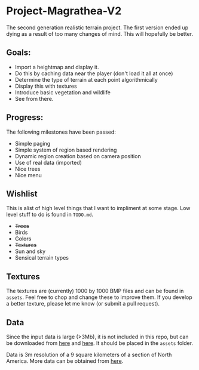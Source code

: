 Project-Magrathea-V2
====================

The second generation realistic terrain project.
The first version ended up dying as a result of too many changes of mind.  This will hopefully be better.

Goals:
------
 * Import a heightmap and display it.
 * Do this by caching data near the player (don't load it all at once)
 * Determine the type of terrain at each point algorithmically
 * Display this with textures
 * Introduce basic vegetation and wildlife 
 * See from there.

Progress:
---------
The following milestones have been passed:

 * Simple paging
 * Simple system of region based rendering
 * Dynamic region creation based on camera position
 * Use of real data (imported)
 * Nice trees
 * Nice menu

Wishlist
--------
This is alist of high level things that I want to impliment at some stage.  Low level stuff to do is found in `TODO.md`.

 * ~~Trees~~
 * Birds
 * ~~Colors~~
 * ~~Textures~~
 * Sun and sky
 * Sensical terrain types

Textures
--------
The textures are (currently) 1000 by 1000 BMP files and can be found in `assets`.  Feel free to chop and change these to improve them.  If you develop a better texture, please let me know (or submit a pull request).

Data
----
Since the input data is large (>3Mb), it is not included in this repo, but can be downloaded from [here][1] and [here][3].  It should be placed in the `assets` folder.

Data is 3m resolution of a 9 square kilometers of a section of North America.  More data can be obtained from [here][2].

[1]: http://www.ked.co.za/temp/smalldata.dat "Sample formatted data obtainable here"
[2]: http://viewer.nationalmap.gov/viewer/ "More raw data obtainable here"
[3]: http://www.ked.co.za/temp/full019.dat "Sample tree"
